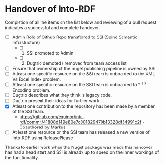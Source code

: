 # Handover of Into-RDF

Completion of all the items on the list below and reviewing of a pull request indicates a successful and complete handover.

- [ ] Admin Role of Github Repo transferred to SSI (Spine Semantic Infrastucture)
  - [ ] 1. SSI promoted to Admin
  - [ ] 2. Dugtrio demoted / removed from team access list
- [ ] Ensure that ownership of the nuget publishing pipeline is owned by SSI
- [ ] Atleast one specific resource on the SSI team is onboarded to the XML Vs Excel Index problem.
- [ ] Atleast one specific resource on the SSI team is onboarded to ° ² ³ Encoding problem.
- [ ] Dugtrio describes what they think is legacy code.
- [ ] Dugtrio present their ideas for further work .
- [x] Atleast one contribution to the repository has been made by a member of the SSI team.
  -  https://github.com/equinor/into-rdf/commit/41808d149e80e7c001829470b13328df34991c2f - Coauthored by Markus
- [ ] At least one resource on the SSI team has released a new version of Into-RDF using ReleasePlease

Thanks to earlier work when the Nuget package was made this handover has had a head start and SSI is already up to speed on the inner workings of the functionality.

